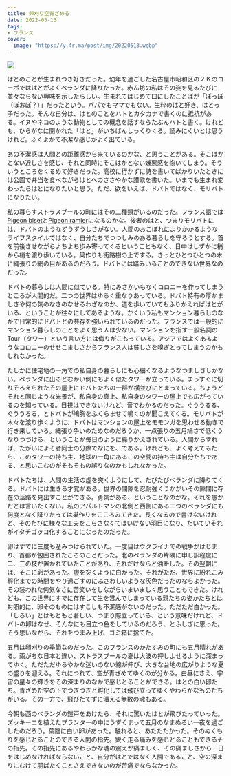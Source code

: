 ```yaml
---
title: 卵刈り空青ざめる
date: 2022-05-13
tags:
- フランス
cover:
  image: "https://y.4r.ma/post/img/20220513.webp"  
---
```


![](https://y.4r.ma/post/img/20220513.webp)

はとのことが生まれつき好きだった。幼年を過ごした名古屋市昭和区の２Ｋのコーポでははとがよくベランダに降りたった。赤ん坊の私はその姿を見るたびに並々ならない興味を示したらしい。生まれてはじめて口にしたことばが「ぽっぽ（ぽおぽ？）」だったという。パパでもママでもない。生粋のはと好き、はとっ子だった。そんな自分は、はとのことをハトとカタカナで書くのに抵抗がある。イヌやネコのような動物としての概念を話すならたぶんハトと書く。けれども、ひらがなに開かれた「はと」がいちばんしっくりくる。読みにくいとは思うけれど。ふくよかで不潔な感じがよく出ている。

あの不潔感は人間との距離感から来ているのかな、と思うことがある。そこはかとない近しさを感じ、それと同時にそこはかとない嫌悪感を抱いてしまう。そういうところをくるめて好きだった。高校に行かずに詩を書いてばかりいたときには公園で弁当を食べながらはとへのささやかな讃歌を書いた。いまでも生まれ変わったらはとになりたいと思う。ただ、欲をいえば、ドバトではなく、モリバトになりたい。

私の暮らすストラスブールの町にはその二種類がいるのだった。フランス語では[Pigeon biset](https://www.google.com/search?q=Pigeon+biset&rlz=1C5CHFA_enFR904FR904&sxsrf=ALiCzsbMNpZw7A7Yw5nT3xsSusz3KRJXcA:1652340985262&source=lnms&tbm=isch&sa=X&ved=2ahUKEwi5seXrudn3AhVegM4BHXBfCnMQ_AUoAXoECAIQAw&biw=1472&bih=980&dpr=1.8)と[Pigeon ramier](https://www.google.com/search?q=pigeon+ramier&rlz=1C5CHFA_enFR904FR904&sxsrf=ALiCzsYIoCWUvr4bGawKghz-iJbrnwoLew:1652340776166&source=lnms&tbm=isch&sa=X&ved=2ahUKEwillIuIudn3AhVSzBoKHRF-Ck8Q_AUoAXoECAIQAw&cshid=1652340926114939&biw=1472&bih=980&dpr=1.8)になるのかな。後者のはと、つまりモリバトには、ドバトのようなずうずうしさがない。人間のおこぼれによりかかるようなライフスタイルではなく、自分たちでつつしみのある暮らしを守ろうとする。首を前後させながらよちよち歩み寄ってくるということもなく、日中はしずかに梢から梢を渡り歩いている。巣作りも街路樹の上でする。きっとひとつひとつの木に縄張りの網の目があるのだろう。ドバトには踏みいることのできない世界なのだった。

ドバトの暮らしは人間に似ている。特にみさかいもなくコロニーを作ってしまうところが人間的だ。二つの世界はゆるく重なりあっている。ドバト特有の厚かましさや何の気のなさのなせるわざなのか、道を歩いていてもふりかえればはとがいる、ということが往々にしてあるような。かくいう私もマンション暮らしのなかで日常的にドバトとの共存を強いられているのだった。フランスでは一般的にマンション暮らしのことをよく思う人は少ない。マンションを指す一般名詞のTour（タワー）という言い方には侮りがこもっている。アジアではよくあるようなコロニーのせせこましさからフランス人は貧しさを嗅ぎとってしまうのかもしれなかった。

たしかに住宅地の一角での私自身の暮らしにも心細くなるようなつましさしかない。ベランダに出るとむかい側にもよく似たタワーが立っている。まっすぐに切りそろえられたその屋上にドバトたちの一群が横並びにとまっている。ちょうどそれと同じような光景が、私自身の真上、私自身のタワーの屋上でも広がっているのを知っている。目視はできないけれど、音でわかるのだった。ぐううるる、ぐううるる、とドバトが鳩胸をふくらませて鳴くのが聞こえてくる。モリバトが木々を渡り歩くように、ドバトはマンションの屋上をモモンガを思わせる動きで行き来している。縄張り争いのためなのだろうか、一点張りの五月鳩さで低くうなりつづける、ということが毎日のように繰りかえされている。人間からすれば、たがいによそ者同士の分際でなにを、である。けれども、よく考えてみたら、このタワーの持ち主、地球の一角にあるこの空間の持ち主は自分たちである、と思いこむのがそもそもの誤りなのかもしれなかった。

ドバトたちは、人間の生活の虚を突くようにして、たびたびベランダに降りてくる。ドバトには生きる才覚がある。世界の間隙を忍耐強くうかがいその隙間に存在の活路を見出すことができる。勇気がある、ということなのかな。それを愚かだとは言いたくない。私のアパルトマンの北側と西側にある二つのベランダにも何度となく降りたっては巣作りをこころみてきた。長くなるので書けないけれど、そのたびに様々な工夫をこらさなくてはいけない羽目になり、たいていそれがイタチゴッコ化することになったのだった。

卵はすでに三度も産みつけられていた。一度目はウクライナでの戦争がはじまり、首都が包囲されたころのことだった。北のベランダの片隅に申し訳程度に二、三の枝が置かれていたことがあり、それだけならと油断した。その翌朝には、そこに卵があった。虚を突くように白かった。それがただ、世界に紛れこみ孵化までの時間をやり過ごすのにふさわしいような灰色だったのならよかった。その装われた何気なさに苦笑いをしながらいまいましく思うこともできた。けれども、この世界にすでに存在して生を営んでしまっている親たちの姿かたちとは対照的に、卵そのものにはすこしも不潔感がないのだった。ただただ白かった。「しろい」とはもともと著しい、つまり際立っている、という意味だけれど、ドバトの卵はなぜ、そんなにも目立つ色をしているのだろう、とふしぎに思った。そう思いながら、それをつまみ上げ、ゴミ箱に捨てた。

五月は卵刈りの季節なのだった。このフランスのかたすみの町にも五月晴れがある。雨がちな日本と違い、ストラスブールの夏は大波の押しよせるように深まってゆく。ただただゆるやかな迷いのない線が伸び、大きな台地の広がりような夏の盛りを迎える。それにつれて、空が青ざめてゆくのが分かる。白昼にさえ、宇宙の星々の輝きをその深まりのなかで感じとることができる。はとの白い卵たち。青ざめた空の下でつぎつぎと孵化しては飛び立ってゆくやわらかなものたちがいる。その一方で、飛びたてずに潰える無数の魂もある。

今朝も西のベランダの鎧戸をあけたら、それに驚いたはとが飛びたっていった。ズッキーニを植えたプランターの中にうずくまって五月のなまぬるい一夜を過ごしたのだろう。葉陰に白い卵があった。触れると、あたたたかった。そのぬくもりを感じとることのできる人間の指先。鋭く走る痛みを感じとることもできるその指先。その指先にあるやわらかな魂の震えが痛ましく、その痛ましさから一日をはじめなければならないこと、自分がはとではなく人間であること、空の深まりにむけて羽ばたくことさえできないのが苦痛でならなかった。